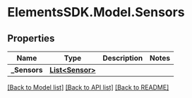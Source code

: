 # ElementsSDK.Model.Sensors

## Properties

Name | Type | Description | Notes
------------ | ------------- | ------------- | -------------
**_Sensors** | [**List&lt;Sensor&gt;**](Sensor.md) |  | 

[[Back to Model list]](../README.md#documentation-for-models) [[Back to API list]](../README.md#documentation-for-api-endpoints) [[Back to README]](../README.md)

